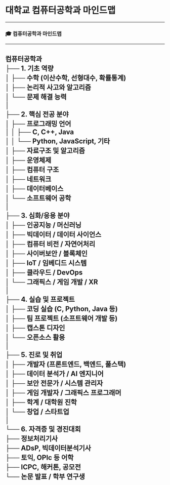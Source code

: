 # **대학교 컴퓨터공학과 마인드맵**

---

### 🎓 컴퓨터공학과 마인드맵
---

컴퓨터공학과  
├── 1. 기초 역량  
│   ├── 수학 (이산수학, 선형대수, 확률통계)  
│   ├── 논리적 사고와 알고리즘  
│   └── 문제 해결 능력  
│  
├── 2. 핵심 전공 분야  
│   ├── 프로그래밍 언어  
│   │   ├── C, C++, Java  
│   │   └── Python, JavaScript, 기타  
│   ├── 자료구조 및 알고리즘  
│   ├── 운영체제  
│   ├── 컴퓨터 구조  
│   ├── 네트워크  
│   ├── 데이터베이스  
│   └── 소프트웨어 공학  
│  
├── 3. 심화/응용 분야  
│   ├── 인공지능 / 머신러닝  
│   ├── 빅데이터 / 데이터 사이언스  
│   ├── 컴퓨터 비전 / 자연어처리  
│   ├── 사이버보안 / 블록체인  
│   ├── IoT / 임베디드 시스템  
│   ├── 클라우드 / DevOps  
│   └── 그래픽스 / 게임 개발 / XR  
│  
├── 4. 실습 및 프로젝트  
│   ├── 코딩 실습 (C, Python, Java 등)  
│   ├── 팀 프로젝트 (소프트웨어 개발 등)  
│   ├── 캡스톤 디자인  
│   └── 오픈소스 활용  
│  
├── 5. 진로 및 취업  
│   ├── 개발자 (프론트엔드, 백엔드, 풀스택)  
│   ├── 데이터 분석가 / AI 엔지니어  
│   ├── 보안 전문가 / 시스템 관리자  
│   ├── 게임 개발자 / 그래픽스 프로그래머  
│   ├── 학계 / 대학원 진학  
│   └── 창업 / 스타트업  
│  
└── 6. 자격증 및 경진대회  
    ├── 정보처리기사  
    ├── ADsP, 빅데이터분석기사  
    ├── 토익, OPIc 등 어학  
    ├── ICPC, 해커톤, 공모전  
    └── 논문 발표 / 학부 연구생  
---
